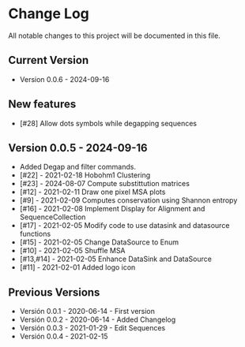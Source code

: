 # Change Log

All notable changes to this project will be documented in this file.

## Current Version

- Version 0.0.6 - 2024-09-16

## New features

- [#28] Allow dots symbols while degapping sequences

## Version 0.0.5 - 2024-09-16

- Added Degap and filter commands.
- [#22] - 2021-02-18 Hobohm1 Clustering
- [#23] - 2024-08-07 Compute substittution matrices
- [#12] - 2021-02-11 Draw one pixel MSA plots
- [#9] - 2021-02-09 Computes conservation using Shannon entropy
- [#16] - 2021-02-08 Implement Display for Alignment and SequenceCollection
- [#17] - 2021-02-05 Modify code to use datasink and datasource functions
- [#15] - 2021-02-05 Change DataSource to Enum
- [#10] - 2021-02-05 Shuffle MSA
- [#13,#14] - 2021-02-05 Enhance DataSink and DataSource
- [#11] - 2021-02-01 Added logo icon

## Previous Versions

- Versión 0.0.1 - 2020-06-14 - First version
- Versión 0.0.2 - 2020-06-14 - Added Changelog
- Versión 0.0.3 - 2021-01-29 - Edit Sequences
- Versión 0.0.4 - 2021-02-15
